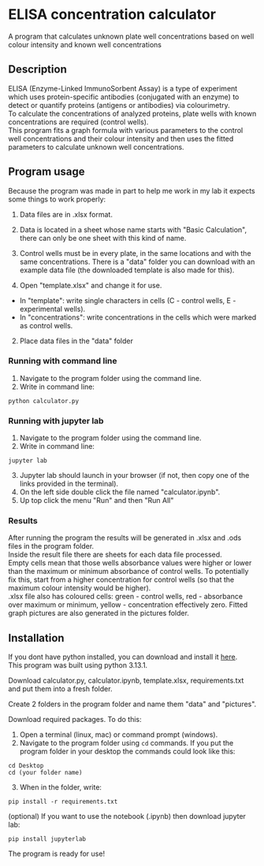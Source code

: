 # ELISA concentration calculator
A program that calculates unknown plate well concentrations based on well colour intensity and known well concentrations

## Description
ELISA (Enzyme-Linked ImmunoSorbent Assay) is a type of experiment which uses protein-specific antibodies (conjugated with an enzyme) to detect or quantify proteins (antigens or antibodies) via colourimetry.  
To calculate the concentrations of analyzed proteins, plate wells with known concentrations are required (control wells).  
This program fits a graph formula with various parameters to the control well concentrations and their colour intensity and then uses the fitted parameters to calculate unknown well concentrations.  

## Program usage
Because the program was made in part to help me work in my lab it expects some things to work properly:
1. Data files are in .xlsx format.
2. Data is located in a sheet whose name starts with "Basic Calculation", there can only be one sheet with this kind of name.
3. Control wells must be in every plate, in the same locations and with the same concentrations.
There is a "data" folder you can download with an example data file (the downloaded template is also made for this).  

1. Open "template.xlsx" and change it for use.
+ In "template": write single characters in cells (C - control wells, E - experimental wells).
+ In "concentrations": write concentrations in the cells which were marked as control wells.

2. Place data files in the "data" folder

### Running with command line
1. Navigate to the program folder using the command line.
2. Write in command line:
```
python calculator.py
```

### Running with jupyter lab
1. Navigate to the program folder using the command line.
2.  Write in command line:
```
jupyter lab
```
3. Jupyter lab should launch in your browser (if not, then copy one of the links provided in the terminal).
4. On the left side double click the file named "calculator.ipynb".
5. Up top click the menu "Run" and then "Run All"

### Results
After running the program the results will be generated in .xlsx and .ods files in the program folder.  
Inside the result file there are sheets for each data file processed.  
Empty cells mean that those wells absorbance values were higher or lower than the maximum or minimum absorbance of control wells. To potentially fix this, start from a higher concentration for control wells (so that the maximum colour intensity would be higher).  
.xlsx file also has coloured cells: green - control wells, red - absorbance over maximum or minimum, yellow - concentration effectively zero.
Fitted graph pictures are also generated in the pictures folder.

## Installation
If you dont have python installed, you can download and install it [here](https://www.python.org/downloads/).  
This program was built using python 3.13.1.  

Download calculator.py, calculator.ipynb, template.xlsx, requirements.txt and put them into a fresh folder.  

Create 2 folders in the program folder and name them "data" and "pictures".

Download required packages. To do this:  
1. Open a terminal (linux, mac) or command prompt (windows).
2. Navigate to the program folder using `cd` commands. If you put the program folder in your desktop the commands could look like this:
```
cd Desktop
cd (your folder name)
```
3. When in the folder, write:
```
pip install -r requirements.txt
```

(optional) If you want to use the notebook (.ipynb) then download jupyter lab:
```
pip install jupyterlab
```

The program is ready for use!
